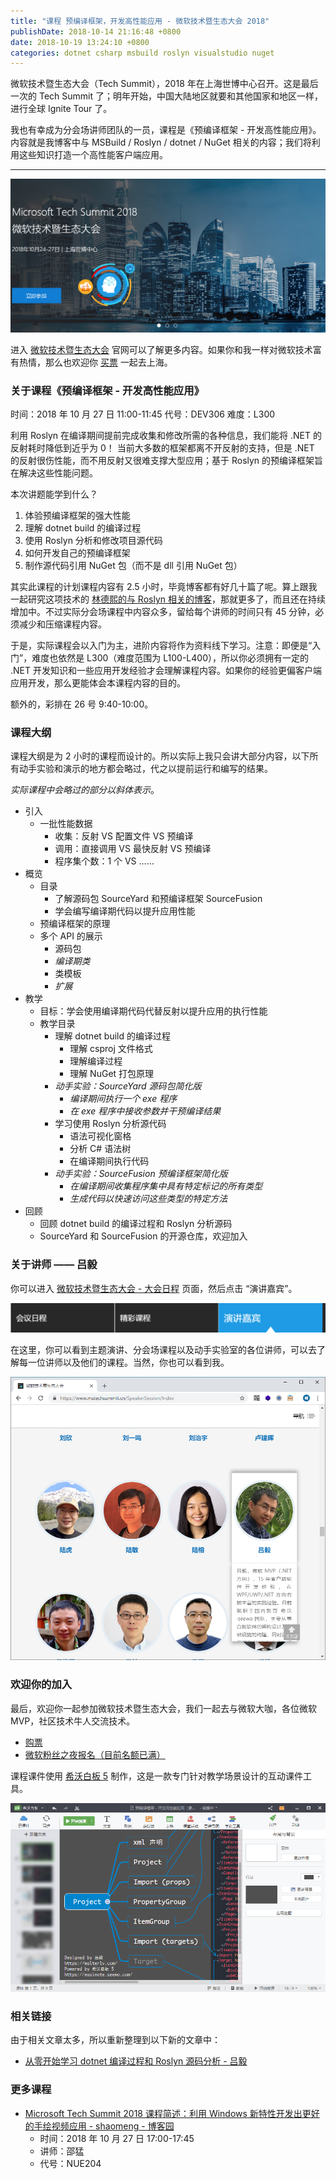 ```yaml
---
title: "课程 预编译框架，开发高性能应用 - 微软技术暨生态大会 2018"
publishDate: 2018-10-14 21:16:48 +0800
date: 2018-10-19 13:24:10 +0800
categories: dotnet csharp msbuild roslyn visualstudio nuget
---
```


微软技术暨生态大会（Tech Summit），2018 年在上海世博中心召开。这是最后一次的 Tech Summit 了；明年开始，中国大陆地区就要和其他国家和地区一样，进行全球 Ignite Tour 了。

我也有幸成为分会场讲师团队的一员，课程是《预编译框架 - 开发高性能应用》。内容就是我博客中与 MSBuild / Roslyn / dotnet / NuGet 相关的内容；我们将利用这些知识打造一个高性能客户端应用。

---

[![微软技术暨生态大会](/static/posts/2018-10-14-20-08-21.png)](https://www.microsoft.com/china/techsummit/2018/)

进入 [微软技术暨生态大会](https://www.microsoft.com/china/techsummit/2018/) 官网可以了解更多内容。如果你和我一样对微软技术富有热情，那么也欢迎你 [买票](http://www.mstechsummit.cn/Ticket/BuyTicket) 一起去上海。

### 关于课程《预编译框架 - 开发高性能应用》

时间：2018 年 10 月 27 日 11:00-11:45
代号：DEV306
难度：L300

利用 Roslyn 在编译期间提前完成收集和修改所需的各种信息，我们能将 .NET 的反射耗时降低到近乎为 0！
当前大多数的框架都离不开反射的支持，但是 .NET 的反射很伤性能，而不用反射又很难支撑大型应用；基于 Roslyn 的预编译框架旨在解决这些性能问题。

本次讲题能学到什么？

1. 体验预编译框架的强大性能
2. 理解 dotnet build 的编译过程
3. 使用 Roslyn 分析和修改项目源代码
4. 如何开发自己的预编译框架
5. 制作源代码引用 NuGet 包（而不是 dll 引用 NuGet 包）

其实此课程的计划课程内容有 2.5 小时，毕竟博客都有好几十篇了呢。算上跟我一起研究这项技术的 [林德熙的与 Roslyn 相关的博客](https://blog.lindexi.com/post/roslyn.html)，那就更多了，而且还在持续增加中。不过实际分会场课程中内容众多，留给每个讲师的时间只有 45 分钟，必须减少和压缩课程内容。

于是，实际课程会以入门为主，进阶内容将作为资料线下学习。注意：即便是“入门”，难度也依然是 L300（难度范围为 L100-L400），所以你必须拥有一定的 .NET 开发知识和一些应用开发经验才会理解课程内容。如果你的经验更偏客户端应用开发，那么更能体会本课程内容的目的。

额外的，彩排在 26 号 9:40-10:00。

### 课程大纲

课程大纲是为 2 小时的课程而设计的。所以实际上我只会讲大部分内容，以下所有动手实验和演示的地方都会略过，代之以提前运行和编写的结果。

*实际课程中会略过的部分以斜体表示*。

- 引入
    - 一批性能数据
        - 收集：反射 VS 配置文件 VS 预编译
        - 调用：直接调用 VS 最快反射 VS 预编译
        - 程序集个数：1 个 VS ……
- 概览
    - 目录
        - 了解源码包 SourceYard 和预编译框架 SourceFusion
        - 学会编写编译期代码以提升应用性能
    - 预编译框架的原理
    - 多个 API 的展示
        - 源码包
        - *编译期类*
        - 类模板
        - *扩展*
- 教学
    - 目标：学会使用编译期代码代替反射以提升应用的执行性能
    - 教学目录
        - 理解 dotnet build 的编译过程
            - 理解 csproj 文件格式
            - 理解编译过程
            - 理解 NuGet 打包原理
        - *动手实验：SourceYard 源码包简化版*
            - *编译期间执行一个 exe 程序*
            - *在 exe 程序中接收参数并干预编译结果*
        - 学习使用 Roslyn 分析源代码
            - 语法可视化窗格
            - 分析 C# 语法树
            - 在编译期间执行代码
        - *动手实验：SourceFusion 预编译框架简化版*
            - *在编译期间收集程序集中具有特定标记的所有类型*
            - *生成代码以快速访问这些类型的特定方法*
- 回顾
    - 回顾 dotnet build 的编译过程和 Roslyn 分析源码
    - SourceYard 和 SourceFusion 的开源仓库，欢迎加入

### 关于讲师 —— 吕毅

你可以进入 [微软技术暨生态大会 - 大会日程](https://www.mstechsummit.cn/SpeakerSession/Index) 页面，然后点击 “演讲嘉宾”。

![演讲嘉宾](/static/posts/2018-10-14-20-25-57.png)

在这里，你可以看到主题演讲、分会场课程以及动手实验室的各位讲师，可以去了解每一位讲师以及他们的课程。当然，你也可以看到我。

![讲师页面](/static/posts/2018-10-14-20-24-49.png)

### 欢迎你的加入

最后，欢迎你一起参加微软技术暨生态大会，我们一起去与微软大咖，各位微软 MVP，社区技术牛人交流技术。

- [购票](http://www.mstechsummit.cn/Ticket/BuyTicket)
- [微软粉丝之夜报名（目前名额已满）](https://forms.office.com/Pages/ResponsePage.aspx?id=-mDpt2weQ0S0nX_yMOmiFX9DC0n9uYxEjysPXp0Mf7tURjBRVllaWklWU1NTU1NaVUs0TTdOR1VFTC4u&from=groupmessage&isappinstalled=0)

课程课件使用 [希沃白板 5](https://easinote.seewo.com/) 制作，这是一款专门针对教学场景设计的互动课件工具。

![希沃白板 5](/static/posts/2018-10-14-20-33-17.png)

### 相关链接

由于相关文章太多，所以重新整理到以下新的文章中：

- [从零开始学习 dotnet 编译过程和 Roslyn 源码分析 - 吕毅](/post/posts-for-learning-dotnet-build-nuget-roslyn.html)

### 更多课程

- [Microsoft Tech Summit 2018 课程简述：利用 Windows 新特性开发出更好的手绘视频应用 - shaomeng - 博客园](http://www.cnblogs.com/shaomeng/p/9769270.html)
    - 时间：2018 年 10 月 27 日 17:00-17:45
    - 讲师：邵猛
    - 代号：NUE204
